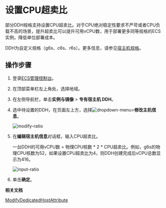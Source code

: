 # 设置CPU超卖比

部分DDH规格支持设置CPU超卖比。对于CPU绝对稳定性要求不严苛或者CPU负载不高的场景，提升超卖比可以提升可用vCPU数，用于部署更多同等规格的ECS实例，降低单位部署成本。

DDH为自定义规格（g6s、c6s、r6s）。更多信息，请参见[宿主机规格](/cn.zh-CN/产品简介/宿主机规格.md)。

## 操作步骤

1.  登录[ECS管理控制台](https://ecs.console.aliyun.com)。

2.  在顶部菜单栏左上角处，选择地域。

3.  在左侧导航栏，单击**实例与镜像** \> **专有宿主机 DDH**。

4.  选中待设置的DDH，在页面左上方，选择![dropdown-menu](https://static-aliyun-doc.oss-accelerate.aliyuncs.com/assets/img/zh-CN/1713018061/p199068.png)\>**修改主机信息**。

    ![modify-ratio](https://static-aliyun-doc.oss-accelerate.aliyuncs.com/assets/img/zh-CN/1991718061/p201716.png)

5.  在**编辑宿主机信息**对话框，输入CPU超卖比。

    一台DDH的可用vCPU数 = 物理CPU核数 \* 2 \* CPU超卖比。例如，g6s的物理CPU核数为52，如果设置CPU超卖比为4，则DDH创建完成后vCPU总数显示为416。

    ![input-ratio](https://static-aliyun-doc.oss-accelerate.aliyuncs.com/assets/img/zh-CN/1991718061/p201718.png)

6.  单击**确定**。


**相关文档**  


[ModifyDedicatedHostAttribute](/cn.zh-CN/API参考/专有宿主机/ModifyDedicatedHostAttribute.md)

